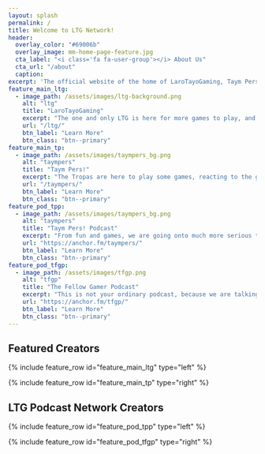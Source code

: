 ```yaml
---
layout: splash
permalink: /
title: Welcome to LTG Network!
header:
  overlay_color: "#69006b"
  overlay_image: mm-home-page-feature.jpg
  cta_label: "<i class='fa fa-user-group'></i> About Us"
  cta_url: "/about"
  caption:
excerpt: 'The official website of the home of LaroTayoGaming, Taym Pers! and The Fellow Gamer Podcast.<br />'
feature_main_ltg:
  - image_path: /assets/images/ltg-background.png
    alt: "ltg"
    title: "LaroTayoGaming"
    excerpt: "The one and only LTG is here for more games to play, and more content to slay!"
    url: "/ltg/"
    btn_label: "Learn More"
    btn_class: "btn--primary"
feature_main_tp:
  - image_path: /assets/images/taympers_bg.png
    alt: "taympers"
    title: "Taym Pers!"
    excerpt: "The Tropas are here to play some games, reacting to the games, and doing some random stuff!"
    url: "/taympers/"
    btn_label: "Learn More"
    btn_class: "btn--primary"
feature_pod_tpp:
  - image_path: /assets/images/taympers_bg.png
    alt: "taympers"
    title: "Taym Pers! Podcast"
    excerpt: "From fun and games, we are going onto much more serious topics, so if you are not into it, welp of course you know what to do."
    url: "https://anchor.fm/taympers/"
    btn_label: "Learn More"
    btn_class: "btn--primary"
feature_pod_tfgp:
  - image_path: /assets/images/tfgp.png
    alt: "tfgp"
    title: "The Fellow Gamer Podcast"
    excerpt: "This is not your ordinary podcast, because we are talking about great games, with random entertainment for you guys!"
    url: "https://anchor.fm/tfgp/"
    btn_label: "Learn More"
    btn_class: "btn--primary"
---
```


## Featured Creators

{% include feature_row id="feature_main_ltg" type="left" %}

{% include feature_row id="feature_main_tp" type="right" %}

## LTG Podcast Network Creators

{% include feature_row id="feature_pod_tpp" type="left" %}

{% include feature_row id="feature_pod_tfgp" type="right" %}
